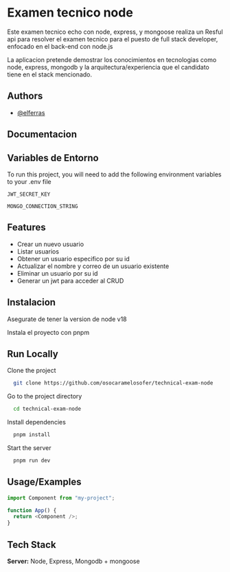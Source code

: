 # Examen tecnico node

Este examen tecnico echo con node, express, y mongoose realiza un Resful api para resolver el examen tecnico para el puesto de full stack developer, enfocado en el back-end con node.js

La aplicacion pretende demostrar los conocimientos en tecnologias como node, express, mongodb y la arquitectura/experiencia que el candidato tiene en el stack mencionado.

## Authors

- [@elferras](https://github.com/osocaramelosofer)

## Documentacion

## Variables de Entorno

To run this project, you will need to add the following environment variables to your .env file

`JWT_SECRET_KEY`

`MONGO_CONNECTION_STRING`

## Features

- Crear un nuevo usuario
- Listar usuarios
- Obtener un usuario especifico por su id
- Actualizar el nombre y correo de un usuario existente
- Eliminar un usuario por su id
- Generar un jwt para acceder al CRUD

## Instalacion

Asegurate de tener la version de node v18

Instala el proyecto con pnpm

## Run Locally

Clone the project

```bash
  git clone https://github.com/osocaramelosofer/technical-exam-node
```

Go to the project directory

```bash
  cd technical-exam-node
```

Install dependencies

```bash
  pnpm install
```

Start the server

```bash
  pnpm run dev
```

## Usage/Examples

```javascript
import Component from "my-project";

function App() {
  return <Component />;
}
```

## Tech Stack

**Server:** Node, Express, Mongodb + mongoose
